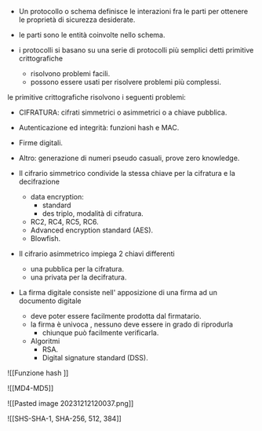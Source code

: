 
- Un protocollo o schema definisce le interazioni fra le parti per ottenere le proprietà di sicurezza desiderate. 
- le parti sono le entità coinvolte nello schema. 

- i protocolli si basano su una serie di protocolli più semplici detti primitive crittografiche
	- risolvono problemi facili. 
	- possono essere usati per risolvere problemi più complessi. 

le primitive crittografiche risolvono i seguenti problemi: 
- CIFRATURA: cifrati simmetrici o asimmetrici o a chiave pubblica. 
- Autenticazione ed integrità: funzioni hash e MAC.
- Firme digitali. 
- Altro: generazione di numeri pseudo casuali, prove zero knowledge. 


- Il cifrario simmetrico condivide la stessa chiave per la cifratura e la decifrazione 
	- data encryption:
		- standard
		- des triplo, modalità di cifratura.
	- RC2, RC4, RC5, RC6.
	- Advanced encryption standard (AES).
	- Blowfish. 


- Il cifrario asimmetrico impiega 2 chiavi differenti 
	- una pubblica per la cifratura.
	- una privata per la decifratura. 


- La firma digitale consiste nell' apposizione di una firma ad un documento digitale 
	- deve poter essere facilmente prodotta dal firmatario.
	- la firma è univoca , nessuno deve essere in grado di riprodurla 
		- chiunque può facilmente verificarla.
	- Algoritmi
		- RSA.
		- Digital signature standard (DSS).

![[Funzione hash ]]

![[MD4-MD5]]

![[Pasted image 20231212120037.png]]

![[SHS-SHA-1, SHA-256, 512, 384]]
